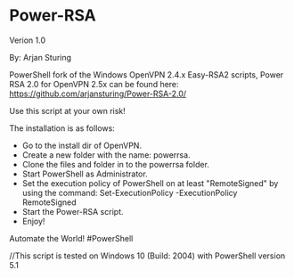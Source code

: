 # Power-RSA
Verion 1.0

By: Arjan Sturing

PowerShell fork of the Windows OpenVPN 2.4.x Easy-RSA2 scripts, Power RSA 2.0 for OpenVPN 2.5x can be found here: https://github.com/arjansturing/Power-RSA-2.0/

Use this script at your own risk!

The installation is as follows:

- Go to the install dir of OpenVPN.
- Create a new folder with the name: powerrsa.
- Clone the files and folder in to the powerrsa folder.
- Start PowerShell as Administrator.
- Set the execution policy of PowerShell on at least "RemoteSigned" by using the command: Set-ExecutionPolicy -ExecutionPolicy RemoteSigned
- Start the Power-RSA script.
- Enjoy!

Automate the World! #PowerShell

//This script is tested on Windows 10 (Build: 2004) with PowerShell version 5.1

